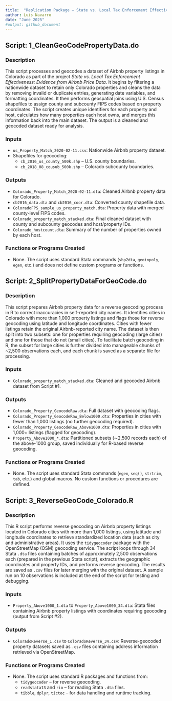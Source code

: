 ```yaml
---
title:  "Replication Package – State vs. Local Tax Enforcement Effectiveness"
author: Luis Navarro
date: "June 2025"
#output: github_document
---
```


## Script: 1_CleanGeoCodePropertyData.do

### Description
This script processes and geocodes a dataset of Airbnb property listings in Colorado as part of the project *State vs. Local Tax Enforcement Effectiveness: Evidence from Airbnb Price Data*. It begins by filtering a nationwide dataset to retain only Colorado properties and cleans the data by removing invalid or duplicate entries, generating date variables, and formatting coordinates. It then performs geospatial joins using U.S. Census shapefiles to assign county and subcounty FIPS codes based on property coordinates. The script creates unique identifiers for each property and host, calculates how many properties each host owns, and merges this information back into the main dataset. The output is a cleaned and geocoded dataset ready for analysis.

### Inputs
- `us_Property_Match_2020-02-11.csv`: Nationwide Airbnb property dataset.
- Shapefiles for geocoding:
  - `cb_2016_us_county_500k.shp` – U.S. county boundaries.
  - `cb_2018_08_cousub_500k.shp` – Colorado subcounty boundaries.

### Outputs
- `Colorado_Property_Match_2020-02-11.dta`: Cleaned Airbnb property data for Colorado.
- `cb2016_data.dta` and `cb2016_coor.dta`: Converted county shapefile data.
- `ColoradoFPS_sample_us_property_match.dta`: Property data with merged county-level FIPS codes.
- `Colorado_property_match_stacked.dta`: Final cleaned dataset with county and subcounty geocodes and host/property IDs.
- `Colorado_hostcount.dta`: Summary of the number of properties owned by each host.

### Functions or Programs Created
- None. The script uses standard Stata commands (`shp2dta`, `geoinpoly`, `egen`, etc.) and does not define custom programs or functions.


## Script: 2_SplitPropertyDataForGeoCode.do

### Description
This script prepares Airbnb property data for a reverse geocoding process in R to correct inaccuracies in self-reported city names. It identifies cities in Colorado with more than 1,000 property listings and flags those for reverse geocoding using latitude and longitude coordinates. Cities with fewer listings retain the original Airbnb-reported city name. The dataset is then split into two subsets: one for properties requiring geocoding (large cities) and one for those that do not (small cities). To facilitate batch geocoding in R, the subset for large cities is further divided into manageable chunks of ~2,500 observations each, and each chunk is saved as a separate file for processing.

### Inputs
- `Colorado_property_match_stacked.dta`: Cleaned and geocoded Airbnb dataset from Script #1.

### Outputs
- `Colorado_Property_GeocodeRaw.dta`: Full dataset with geocoding flags.
- `Colorado_Property_GeocodeRaw_Below1000.dta`: Properties in cities with fewer than 1,000 listings (no further geocoding required).
- `Colorado_Property_GeocodeRaw_Above1000.dta`: Properties in cities with 1,000+ listings (flagged for geocoding).
- `Property_Above1000_*.dta`: Partitioned subsets (∼2,500 records each) of the above-1000 group, saved individually for R-based reverse geocoding.

### Functions or Programs Created
- None. The script uses standard Stata commands (`egen`, `seq()`, `strtrim`, `tab`, etc.) and global macros. No custom functions or procedures are defined.

## Script: 3_ReverseGeoCode_Colorado.R

### Description
This R script performs reverse geocoding on Airbnb property listings located in Colorado cities with more than 1,000 listings, using latitude and longitude coordinates to retrieve standardized location data (such as city and administrative areas). It uses the `tidygeocoder` package with the OpenStreetMap (OSM) geocoding service. The script loops through 34 Stata `.dta` files containing batches of approximately 2,500 observations each (prepared in the previous Stata script), extracts the geographic coordinates and property IDs, and performs reverse geocoding. The results are saved as `.csv` files for later merging with the original dataset. A sample run on 10 observations is included at the end of the script for testing and debugging.

### Inputs
- `Property_Above1000_1.dta` to `Property_Above1000_34.dta`: Stata files containing Airbnb property listings with coordinates requiring geocoding (output from Script #2).

### Outputs
- `ColoradoReverse_1.csv` to `ColoradoReverse_34.csv`: Reverse-geocoded property datasets saved as `.csv` files containing address information retrieved via OpenStreetMap.

### Functions or Programs Created
- None. The script uses standard R packages and functions from:
  - `tidygeocoder` – for reverse geocoding.
  - `readstata13` and `rio` – for reading Stata `.dta` files.
  - `tibble`, `dplyr`, `tictoc` – for data handling and runtime tracking.
